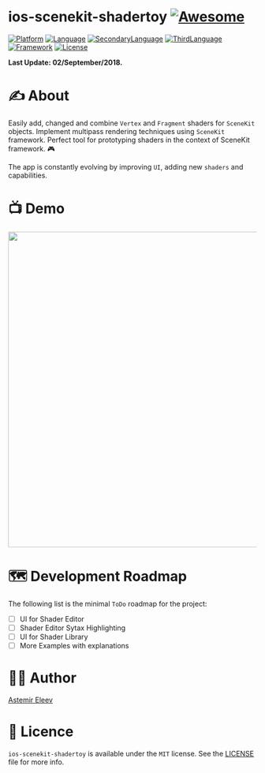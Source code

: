 # ios-scenekit-shadertoy [![Awesome](https://cdn.rawgit.com/sindresorhus/awesome/d7305f38d29fed78fa85652e3a63e154dd8e8829/media/badge.svg)](https://github.com/sindresorhus/awesome)

[![Platform](https://img.shields.io/badge/platform-iOS-yellow.svg)]()
[![Language](https://img.shields.io/badge/language-swift-orange.svg)]()
[![SecondaryLanguage](https://img.shields.io/badge/language-GLSL-red.svg)]()
[![ThirdLanguage](https://img.shields.io/badge/language-Metal-purple.svg)]()
[![Framework](https://img.shields.io/badge/framework-SceneKit-pink.svg)]()
[![License](https://img.shields.io/badge/license-MIT-blue.svg)]()

**Last Update: 02/September/2018.**

# ✍️ About 
Easily add, changed and combine `Vertex` and `Fragment` shaders for `SceneKit` objects. Implement multipass rendering techniques using `SceneKit` framework. Perfect tool for prototyping  shaders in the context of SceneKit framework. 🎮

The app is constantly evolving by improving `UI`, adding new `shaders` and capabilities.

# 📺 Demo

<img src="https://user-images.githubusercontent.com/5098753/38455102-8fe937d2-3a7b-11e8-94cf-501d3f726b26.gif" width="640">

# 🗺 Development Roadmap

The following list is the minimal `ToDo` roadmap for the project:

- [ ] UI for Shader Editor
- [ ] Shader Editor Sytax Highlighting 
- [ ] UI for Shader Library 
- [ ] More Examples with explanations 

# 👨‍💻 Author 
[Astemir Eleev](https://github.com/jVirus)

# 🔖 Licence 
`ios-scenekit-shadertoy` is available under the `MIT` license. See the [LICENSE](https://github.com/jVirus/ios-scenekit-shadertoy/blob/master/LICENSE) file for more info.
